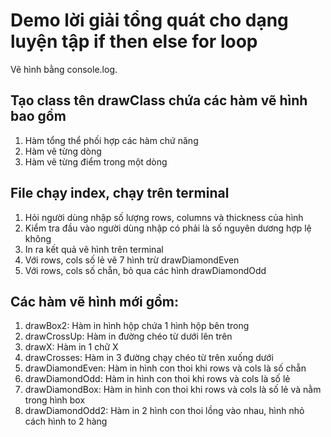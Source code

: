 # Demo lời giải tổng quát cho dạng luyện tập if then else for loop

Vẽ hình bằng console.log.

## Tạo class tên drawClass chứa các hàm vẽ hình bao gồm 
1. Hàm tổng thể phối hợp các hàm chứ năng
2. Hàm vẽ từng dòng
3. Hàm vẽ từng điểm trong một dòng 

## File chạy index, chạy trên terminal
1. Hỏi người dùng nhập số lượng rows, columns và thickness của hình
2. Kiểm tra đầu vào người dùng nhập có phải là số nguyên dương hợp lệ không
3. In ra kết quả vẽ hình trên terminal
4. Với rows, cols số lẻ vẽ 7 hình trừ drawDiamondEven
5. Với rows, cols số chẵn, bỏ qua các hình drawDiamondOdd

## Các hàm vẽ hình mới gồm:
1. drawBox2: Hàm in hình hộp chứa 1 hình hộp bên trong
2. drawCrossUp: Hàm in đường chéo từ dưới lên trên
3. drawX: Hàm in 1 chữ X
4. drawCrosses: Hàm in 3 đường chạy chéo từ trên xuống dưới
5. drawDiamondEven: Hàm in hình con thoi khi rows và cols là số chẵn
6. drawDiamondOdd: Hàm in hình con thoi khi rows và cols là số lẻ
7. drawDiamondBox: Hàm in hình con thoi khi rows và cols là số lẻ và nằm trong hình box
8. drawDiamondOdd2: Hàm in 2 hình con thoi lồng vào nhau, hình nhỏ cách hình to 2 hàng